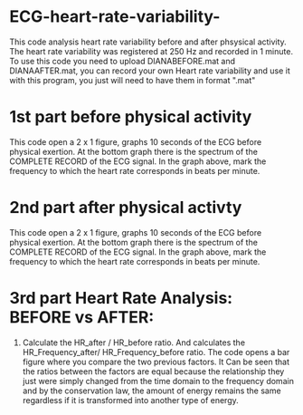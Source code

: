 # ECG-heart-rate-variability-
This code analysis heart rate variability before and after phsysical activity. The heart rate variability was registered at 250 Hz and recorded in 1 minute. To use this code you need to upload DIANABEFORE.mat and DIANAAFTER.mat, you can record your own Heart rate variability and use it with this program, you just will need to have them in format ".mat"

# 1st part before physical activity
This code open a 2 x 1 figure, graphs 10 seconds of the ECG before physical exertion. At the bottom graph there is the spectrum of the COMPLETE RECORD of the ECG signal. In the graph above, mark the frequency to which the heart rate corresponds in beats per minute.
# 2nd part after physical activty 
This code open a 2 x 1 figure, graphs 10 seconds of the ECG before physical exertion. At the bottom graph there is the spectrum of the COMPLETE RECORD of the ECG signal. In the graph above, mark the frequency to which the heart rate corresponds in beats per minute.
# 3rd part Heart Rate Analysis: BEFORE vs AFTER:
1. Calculate the HR_after / HR_before ratio. And calculates the HR_Frequency_after/ HR_Frequency_before ratio. The code opens a bar figure where you compare the two previous factors. It Can be seen that the ratios between the factors are equal because the relationship they just were simply changed from the time domain to the frequency domain and by the conservation law, the amount of energy remains the same regardless if it is transformed into another type of energy.
